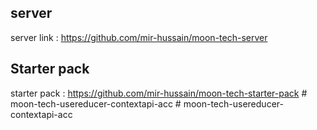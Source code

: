 ## server

server link : https://github.com/mir-hussain/moon-tech-server


## Starter pack

starter pack : https://github.com/mir-hussain/moon-tech-starter-pack
#   m o o n - t e c h - u s e r e d u c e r - c o n t e x t a p i - a c c  
 #   m o o n - t e c h - u s e r e d u c e r - c o n t e x t a p i - a c c  
 